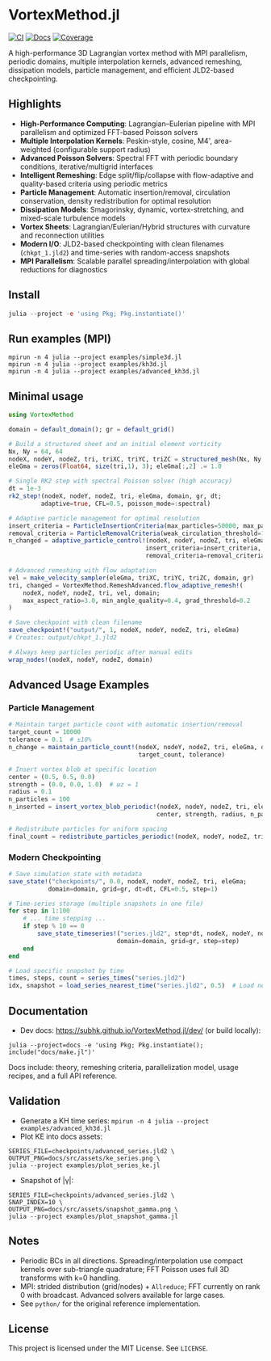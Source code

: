 # VortexMethod.jl

[![CI](https://github.com/subhk/VortexMethod.jl/actions/workflows/CI.yml/badge.svg?branch=main)](https://github.com/subhk/VortexMethod.jl/actions/workflows/CI.yml?query=branch%3Amain)
[![Docs](https://img.shields.io/badge/docs-dev-blue.svg)](https://subhk.github.io/VortexMethod.jl/dev/)
[![Coverage](https://codecov.io/gh/subhk/VortexMethod.jl/branch/main/graph/badge.svg)](https://codecov.io/gh/subhk/VortexMethod.jl)

A high-performance 3D Lagrangian vortex method with MPI parallelism, periodic domains, multiple interpolation kernels, advanced remeshing, dissipation models, particle management, and efficient JLD2-based checkpointing. 

## Highlights

- **High-Performance Computing**: Lagrangian–Eulerian pipeline with MPI parallelism and optimized FFT-based Poisson solvers
- **Multiple Interpolation Kernels**: Peskin-style, cosine, M4', area-weighted (configurable support radius)
- **Advanced Poisson Solvers**: Spectral FFT with periodic boundary conditions, iterative/multigrid interfaces
- **Intelligent Remeshing**: Edge split/flip/collapse with flow-adaptive and quality-based criteria using periodic metrics  
- **Particle Management**: Automatic insertion/removal, circulation conservation, density redistribution for optimal resolution
- **Dissipation Models**: Smagorinsky, dynamic, vortex-stretching, and mixed-scale turbulence models
- **Vortex Sheets**: Lagrangian/Eulerian/Hybrid structures with curvature and reconnection utilities
- **Modern I/O**: JLD2-based checkpointing with clean filenames (`chkpt_1.jld2`) and time-series with random-access snapshots
- **MPI Parallelism**: Scalable parallel spreading/interpolation with global reductions for diagnostics

## Install

```julia
julia --project -e 'using Pkg; Pkg.instantiate()'
```

## Run examples (MPI)

```
mpirun -n 4 julia --project examples/simple3d.jl
mpirun -n 4 julia --project examples/kh3d.jl
mpirun -n 4 julia --project examples/advanced_kh3d.jl
```

## Minimal usage

```julia
using VortexMethod

domain = default_domain(); gr = default_grid()

# Build a structured sheet and an initial element vorticity
Nx, Ny = 64, 64
nodeX, nodeY, nodeZ, tri, triXC, triYC, triZC = structured_mesh(Nx, Ny; domain=domain)
eleGma = zeros(Float64, size(tri,1), 3); eleGma[:,2] .= 1.0

# Single RK2 step with spectral Poisson solver (high accuracy)
dt = 1e-3
rk2_step!(nodeX, nodeY, nodeZ, tri, eleGma, domain, gr, dt; 
         adaptive=true, CFL=0.5, poisson_mode=:spectral)

# Adaptive particle management for optimal resolution
insert_criteria = ParticleInsertionCriteria(max_particles=50000, max_particle_spacing=0.02)
removal_criteria = ParticleRemovalCriteria(weak_circulation_threshold=1e-8)
n_changed = adaptive_particle_control!(nodeX, nodeY, nodeZ, tri, eleGma, domain; 
                                      insert_criteria=insert_criteria, 
                                      removal_criteria=removal_criteria)

# Advanced remeshing with flow adaptation
vel = make_velocity_sampler(eleGma, triXC, triYC, triZC, domain, gr)
tri, changed = VortexMethod.RemeshAdvanced.flow_adaptive_remesh!(
    nodeX, nodeY, nodeZ, tri, vel, domain;
    max_aspect_ratio=3.0, min_angle_quality=0.4, grad_threshold=0.2
)

# Save checkpoint with clean filename
save_checkpoint!("output/", 1, nodeX, nodeY, nodeZ, tri, eleGma)
# Creates: output/chkpt_1.jld2

# Always keep particles periodic after manual edits
wrap_nodes!(nodeX, nodeY, nodeZ, domain)
```

## Advanced Usage Examples

### Particle Management
```julia
# Maintain target particle count with automatic insertion/removal
target_count = 10000
tolerance = 0.1  # ±10%
n_change = maintain_particle_count!(nodeX, nodeY, nodeZ, tri, eleGma, domain, 
                                    target_count, tolerance)

# Insert vortex blob at specific location
center = (0.5, 0.5, 0.0)
strength = (0.0, 0.0, 1.0)  # ωz = 1
radius = 0.1
n_particles = 100
n_inserted = insert_vortex_blob_periodic!(nodeX, nodeY, nodeZ, tri, eleGma, domain,
                                         center, strength, radius, n_particles)

# Redistribute particles for uniform spacing
final_count = redistribute_particles_periodic!(nodeX, nodeY, nodeZ, tri, eleGma, domain)
```

### Modern Checkpointing
```julia
# Save simulation state with metadata
save_state!("checkpoints/", 0.0, nodeX, nodeY, nodeZ, tri, eleGma;
           domain=domain, grid=gr, dt=dt, CFL=0.5, step=1)

# Time-series storage (multiple snapshots in one file)
for step in 1:100
    # ... time stepping ...
    if step % 10 == 0
        save_state_timeseries!("series.jld2", step*dt, nodeX, nodeY, nodeZ, tri, eleGma;
                              domain=domain, grid=gr, step=step)
    end
end

# Load specific snapshot by time
times, steps, count = series_times("series.jld2")
idx, snapshot = load_series_nearest_time("series.jld2", 0.5)  # Load nearest to t=0.5
```

## Documentation

- Dev docs: https://subhk.github.io/VortexMethod.jl/dev/ (or build locally):

```
julia --project=docs -e 'using Pkg; Pkg.instantiate(); include("docs/make.jl")'
```

Docs include: theory, remeshing criteria, parallelization model, usage recipes, and a full API reference.

## Validation

- Generate a KH time series: `mpirun -n 4 julia --project examples/advanced_kh3d.jl`
- Plot KE into docs assets:

```
SERIES_FILE=checkpoints/advanced_series.jld2 \
OUTPUT_PNG=docs/src/assets/ke_series.png \
julia --project examples/plot_series_ke.jl
```

- Snapshot of |γ|:

```
SERIES_FILE=checkpoints/advanced_series.jld2 \
SNAP_INDEX=10 \
OUTPUT_PNG=docs/src/assets/snapshot_gamma.png \
julia --project examples/plot_snapshot_gamma.jl
```

## Notes

- Periodic BCs in all directions. Spreading/interpolation use compact kernels over sub-triangle quadrature; FFT Poisson uses full 3D transforms with k=0 handling.
- MPI: strided distribution (grid/nodes) + `Allreduce`; FFT currently on rank 0 with broadcast. Advanced solvers available for large cases.
- See `python/` for the original reference implementation.

## License

This project is licensed under the MIT License. See `LICENSE`.
